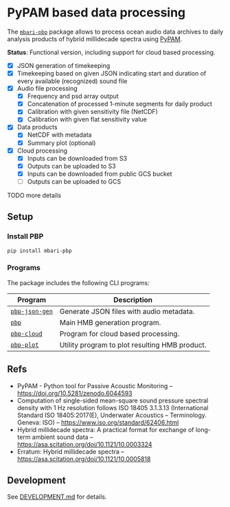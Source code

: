 # PyPAM based data processing

The [`mbari-pbp`](https://pypi.org/project/mbari-pbp/) package allows to
process ocean audio data archives to daily analysis products of hybrid millidecade spectra using
[PyPAM](https://github.com/lifewatch/pypam/).

**Status**: Functional version, including support for cloud based processing.

- [x] JSON generation of timekeeping
- [x] Timekeeping based on given JSON indicating start and duration of every available (recognized) sound file
- [x] Audio file processing
    - [x] Frequency and psd array output
    - [x] Concatenation of processed 1-minute segments for daily product
    - [x] Calibration with given sensitivity file (NetCDF)
    - [x] Calibration with given flat sensitivity value
- [x] Data products
    - [x] NetCDF with metadata
    - [x] Summary plot (optional)
- [x] Cloud processing
    - [x] Inputs can be downloaded from S3
    - [x] Outputs can be uploaded to S3
    - [x] Inputs can be downloaded from public GCS bucket
    - [ ] Outputs can be uploaded to GCS

TODO more details

## Setup

### Install PBP

    pip install mbari-pbp

### Programs

The package includes the following CLI programs:

| Program | Description                                    |
| ------- |------------------------------------------------|
| [`pbp-json-gen`](pbp-json-gen/) | Generate JSON files with audio metadata.       |
| [`pbp`](pbp/) | Main HMB generation program.                   |
| [`pbp-cloud`](pbp-cloud/) | Program for cloud based processing.            |
| [`pbp-plot`](pbp-plot/) | Utility program to plot resulting HMB product. |

## Refs

- PyPAM - Python tool for Passive Acoustic Monitoring –
  <https://doi.org/10.5281/zenodo.6044593>
- Computation of single-sided mean-square sound pressure spectral density with 1 Hz resolution follows
  ISO 18405 3.1.3.13 (International Standard ISO 18405:2017(E), Underwater Acoustics – Terminology. Geneva: ISO)
  – https://www.iso.org/standard/62406.html
- Hybrid millidecade spectra: A practical format for exchange of long-term ambient sound data –
  <https://asa.scitation.org/doi/10.1121/10.0003324>
- Erratum: Hybrid millidecade spectra –
  <https://asa.scitation.org/doi/10.1121/10.0005818>

## Development

See [DEVELOPMENT.md](https://github.com/mbari-org/pypam-based-processing/blob/main/DEVEL.md) for details.
